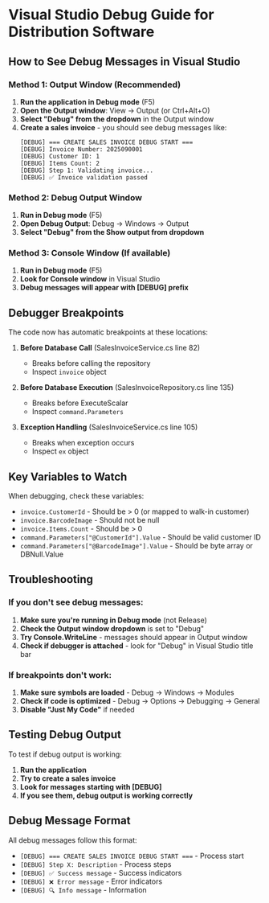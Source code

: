# Visual Studio Debug Guide for Distribution Software

## How to See Debug Messages in Visual Studio

### Method 1: Output Window (Recommended)
1. **Run the application in Debug mode** (F5)
2. **Open the Output window**: View → Output (or Ctrl+Alt+O)
3. **Select "Debug" from the dropdown** in the Output window
4. **Create a sales invoice** - you should see debug messages like:
   ```
   [DEBUG] === CREATE SALES INVOICE DEBUG START ===
   [DEBUG] Invoice Number: 2025090001
   [DEBUG] Customer ID: 1
   [DEBUG] Items Count: 2
   [DEBUG] Step 1: Validating invoice...
   [DEBUG] ✅ Invoice validation passed
   ```

### Method 2: Debug Output Window
1. **Run in Debug mode** (F5)
2. **Open Debug Output**: Debug → Windows → Output
3. **Select "Debug" from the Show output from dropdown**

### Method 3: Console Window (If available)
1. **Run in Debug mode** (F5)
2. **Look for Console window** in Visual Studio
3. **Debug messages will appear with [DEBUG] prefix**

## Debugger Breakpoints

The code now has automatic breakpoints at these locations:

1. **Before Database Call** (SalesInvoiceService.cs line 82)
   - Breaks before calling the repository
   - Inspect `invoice` object

2. **Before Database Execution** (SalesInvoiceRepository.cs line 135)
   - Breaks before ExecuteScalar
   - Inspect `command.Parameters`

3. **Exception Handling** (SalesInvoiceService.cs line 105)
   - Breaks when exception occurs
   - Inspect `ex` object

## Key Variables to Watch

When debugging, check these variables:
- `invoice.CustomerId` - Should be > 0 (or mapped to walk-in customer)
- `invoice.BarcodeImage` - Should not be null
- `invoice.Items.Count` - Should be > 0
- `command.Parameters["@CustomerId"].Value` - Should be valid customer ID
- `command.Parameters["@BarcodeImage"].Value` - Should be byte array or DBNull.Value

## Troubleshooting

### If you don't see debug messages:
1. **Make sure you're running in Debug mode** (not Release)
2. **Check the Output window dropdown** is set to "Debug"
3. **Try Console.WriteLine** - messages should appear in Output window
4. **Check if debugger is attached** - look for "Debug" in Visual Studio title bar

### If breakpoints don't work:
1. **Make sure symbols are loaded** - Debug → Windows → Modules
2. **Check if code is optimized** - Debug → Options → Debugging → General
3. **Disable "Just My Code"** if needed

## Testing Debug Output

To test if debug output is working:
1. **Run the application**
2. **Try to create a sales invoice**
3. **Look for messages starting with [DEBUG]**
4. **If you see them, debug output is working correctly**

## Debug Message Format

All debug messages follow this format:
- `[DEBUG] === CREATE SALES INVOICE DEBUG START ===` - Process start
- `[DEBUG] Step X: Description` - Process steps
- `[DEBUG] ✅ Success message` - Success indicators
- `[DEBUG] ❌ Error message` - Error indicators
- `[DEBUG] 🔍 Info message` - Information
